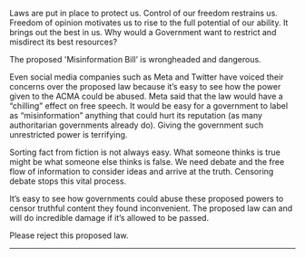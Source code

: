 Laws are put in place to protect us.
Control of our freedom restrains us.
Freedom of opinion motivates us to rise to the full potential of our ability. It brings out the best in us.
Why would a Government want to restrict and misdirect its best resources?

The proposed 'Misinformation Bill’ is wrongheaded and dangerous.

Even social media companies such as Meta and Twitter have voiced their concerns over the proposed law because it’s easy to
see how the power given to the ACMA could be abused. Meta said that the law would have a “chilling” effect on free speech. It
would be easy for a government to label as “misinformation” anything that could hurt its reputation (as many authoritarian
governments already do). Giving the government such unrestricted power is terrifying.

Sorting fact from fiction is not always easy. What someone thinks is true might be what someone else thinks is false. We need
debate and the free flow of information to consider ideas and arrive at the truth. Censoring debate stops this vital process.

It’s easy to see how governments could abuse these proposed powers to censor truthful content they found inconvenient. The
proposed law can and will do incredible damage if it’s allowed to be passed.

Please reject this proposed law.


-----

